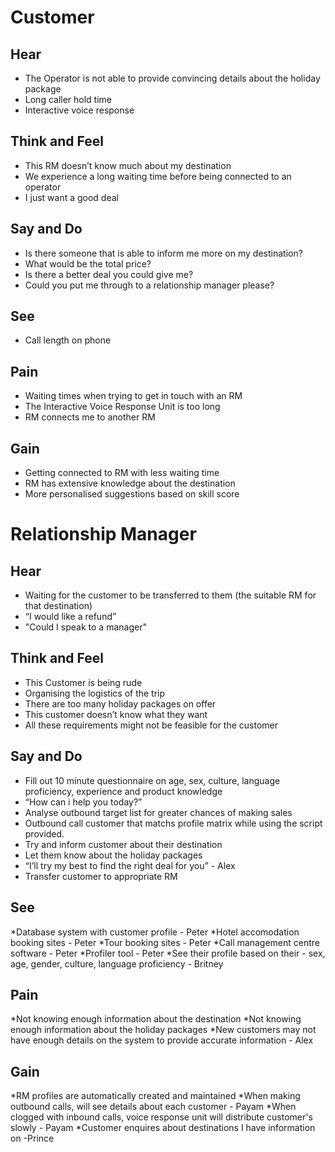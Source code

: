 # Customer
## Hear
* The Operator is not able to provide convincing details about the holiday package
* Long caller hold time
* Interactive voice response 
## Think and Feel
* This RM doesn’t know much about my destination
* We experience a long waiting time before being connected to an operator
* I just want a good deal
## Say and Do
* Is there someone that is able to inform me more on my destination?
* What would be the total price?
* Is there a better deal you could give me?
* Could you put me through to a relationship manager please? 
## See
* Call length on phone
## Pain
* Waiting times when trying to get in touch with an RM
* The Interactive Voice Response Unit is too long
* RM connects me to another RM
## Gain
* Getting connected to RM with less waiting time
* RM has extensive knowledge about the destination
* More personalised suggestions based on skill score
# Relationship Manager
## Hear
* Waiting for the customer to be transferred to them (the suitable RM for that destination)
* “I would like a refund”
* "Could I speak to a manager"
## Think and Feel
* This Customer is being rude
* Organising the logistics of the trip
* There are too many holiday packages on offer
* This customer doesn’t know what they want
* All these requirements might not be feasible for the customer
## Say and Do
* Fill out 10 minute questionnaire on age, sex, culture, language proficiency, experience and product knowledge  
* “How can i help you today?”
* Analyse outbound target list for greater chances of making sales
* Outbound call customer that matchs profile matrix while using the script provided.
* Try and inform customer about their destination
* Let them know about the holiday packages 
* “I’ll try my best to find the right deal for you” - Alex
* Transfer customer to appropriate RM
## See
*Database system with customer profile - Peter
*Hotel accomodation booking sites - Peter
*Tour booking sites - Peter
*Call management centre  software - Peter
*Profiler tool - Peter
*See their profile based on their - sex, age, gender, culture, language proficiency - Britney 

## Pain
*Not knowing enough information about the destination
*Not knowing enough information about the holiday packages 
*New customers may not have enough details on the system to provide accurate information - Alex

## Gain
*RM profiles are automatically created and maintained
*When making outbound calls, will see details about each customer - Payam
*When clogged with inbound calls, voice response unit will distribute customer's slowly - Payam
*Customer enquires about destinations I have information on -Prince


